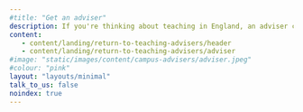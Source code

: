 ```yaml
---
#title: "Get an adviser"
description: If you're thinking about teaching in England, an adviser can offer free one-to-one support as little or as often as you need it.
content:
   - content/landing/return-to-teaching-advisers/header
   - content/landing/return-to-teaching-advisers/adviser
#image: "static/images/content/campus-advisers/adviser.jpeg"
#colour: "pink"
layout: "layouts/minimal"
talk_to_us: false
noindex: true
---
```


